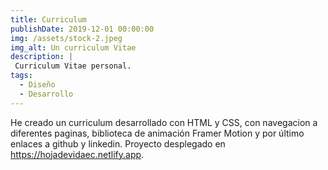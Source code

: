 ```yaml
---
title: Curriculum
publishDate: 2019-12-01 00:00:00
img: /assets/stock-2.jpeg
img_alt: Un curriculum Vitae
description: |
 Curriculum Vitae personal.
tags:
  - Diseño
  - Desarrollo
---
```


He creado un curriculum desarrollado con HTML y CSS, con navegacion a diferentes paginas, biblioteca de animación Framer Motion y por último enlaces a github y linkedin.
Proyecto desplegado en https://hojadevidaec.netlify.app.

